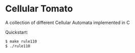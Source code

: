 # Cellular Tomato

A collection of different Cellular Automata implemented in C

Quickstart:
```sh
$ make rule110
$ ./rule110
```
